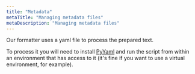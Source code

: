 ```yaml
---
title: "Metadata"
metaTitle: "Managing metadata files"
metaDescription: "Managing metadata files"
---
```


Our formatter uses a yaml file to process the prepared text.

To process it you will need to install [PyYaml][0] and run the script from
within an environment that has access to it (it's fine if you want to use a
virtual environment, for example).

[0]: https://pypi.org/project/PyYAML/
